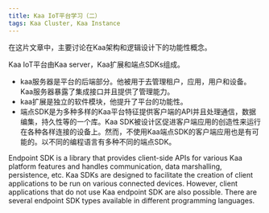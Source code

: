 ```yaml
---
title: Kaa IoT平台学习（二） 
tags: Kaa Cluster, Kaa Instance
---
```


在这片文章中，主要讨论在Kaa架构和逻辑设计下的功能性概念。

Kaa IoT平台由Kaa server，Kaa扩展和端点SDKs组成。

 - kaa服务器是平台的后端部分。他被用于去管理租户，应用，用户和设备。Kaa服务器暴露了集成接口并且提供了管理能力。
 - kaa扩展是独立的软件模块，他提升了平台的功能性。
 - 端点SDK是为多种多样的Kaa平台特征提供客户端的API并且处理通信，数据编集，持久性等的一个库。Kaa SDK被设计区促进客户端应用的创造性来运行在各种各样连接的设备上。然而，不使用Kaa端点SDK的客户端应用也是有可能的。以不同的编程语言有多种不同的端点SDK。

Endpoint SDK is a library that provides client-side APIs for various Kaa platform features and handles communication, data marshalling, persistence, etc. Kaa SDKs are designed to facilitate the creation of client applications to be run on various connected devices. However, client applications that do not use Kaa endpoint SDK are also possible. There are several endpoint SDK types available in different programming languages.
